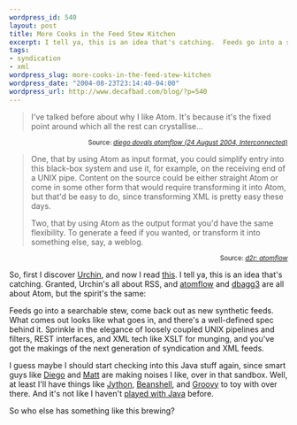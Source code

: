 ```yaml
--- 
wordpress_id: 540
layout: post
title: More Cooks in the Feed Stew Kitchen
excerpt: I tell ya, this is an idea that's catching.  Feeds go into a searchable stew, come back out as new synthetic feeds.  What comes out looks like what goes in, and there's a well-defined spec behind it.  Sprinkle in the elegance of loosely coupled UNIX pipelines and filters, REST interfaces, and XML tech like XSLT for munging, and you've got the makings of the next generation of syndication and XML feeds.
tags: 
- syndication
- xml
wordpress_slug: more-cooks-in-the-feed-stew-kitchen
wordpress_date: "2004-08-23T23:14:40-04:00"
wordpress_url: http://www.decafbad.com/blog/?p=540
---
```

<blockquote>
<p>
I've talked before about why I like Atom. It's because it's the fixed point around which all the rest can crystallise...</p>

</blockquote>
<div class="credit" align="right"><small>Source: <cite><a href=
"http://interconnected.org/home/2004/08/24/diego_dovals_atomflow">diego dovals atomflow (24 August 2004, Interconnected)</a></cite></small></div>

<blockquote>
<p>
One, that by using Atom as input format, you could simplify entry into this black-box system and use it, for example, on the receiving end of a UNIX pipe. Content on the source could be either straight Atom or come in some other form that would require transforming it into Atom, but that'd be easy to do, since transforming XML is pretty easy these days.
</p><p>
 Two, that by using Atom as the output format you'd have the same flexibility. To generate a feed if you wanted, or transform it into something else, say, a weblog.
</p>
</blockquote>
<div class="credit" align="right"><small>Source: <cite><a href=
"http://www.dynamicobjects.com/d2r/archives/002885.html">d2r: atomflow</a></cite></small></div>

So, first I discover [Urchin][urchin], and now I read [this][matt].  I tell ya, this is an idea that's catching.  Granted, Urchin's all about RSS, and [atomflow][atomflow] and [dbagg3][dbagg3] are all about Atom, but the spirit's the same:  

Feeds go into a searchable stew, come back out as new synthetic feeds.  What comes out looks like what goes in, and there's a well-defined spec behind it.  Sprinkle in the elegance of loosely coupled UNIX pipelines and filters, REST interfaces, and XML tech like XSLT for munging, and you've got the makings of the next generation of syndication and XML feeds.

I guess maybe I should start checking into this Java stuff again, since smart guys like [Diego][diego] and [Matt][matt] are making noises I like, over in that sandbox.  Well, at least I'll have things like [Jython][jython], [Beanshell][beanshell], and [Groovy][groovy] to toy with over there.  And it's not like I haven't [played with Java][agentfrank] before.

So who else has something like this brewing?

[agentfrank]: http://www.decafbad.com/cvs/AgentFrank/
[groovy]: http://groovy.codehaus.org/
[beanshell]: http://www.beanshell.org/
[jython]: http://www.jython.org/
[matt]: http://interconnected.org/home/
[diego]: http://www.dynamicobjects.com/d2r/
[dbagg3]: http://www.decafbad.com/cvs/dbagg3/
[atomflow]: http://www.dynamicobjects.com/d2r/archives/002885.html
[matt]: http://interconnected.org/home/2004/08/24/diego_dovals_atomflow
[urchin]: http://urchin.sourceforge.net/
